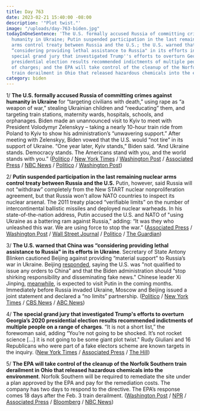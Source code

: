 ```yaml
---
title: Day 763
date: 2023-02-21 15:40:00 -08:00
description: '"Plot twist."'
image: "/uploads/day-763-biden.jpg"
todayInOneSentence: 'The U.S. formally accused Russia of committing crimes against
  humanity in Ukraine; Putin suspended participation in the last remaining nuclear
  arms control treaty between Russia and the U.S.; the U.S. warned that China was
  “considering providing lethal assistance to Russia" in its efforts in Ukraine; the
  special grand jury that investigated Trump''s efforts to overturn Georgia’s 2020
  presidential election results recommended indictments of multiple people on a range
  of charges; and the EPA will take control of the cleanup of the Norfolk Southern
  train derailment in Ohio that released hazardous chemicals into the environment. '
category: biden
---
```


1/ **The U.S. formally accused Russia of committing crimes against humanity in Ukraine** for “targeting civilians with death,” using rape as “a weapon of war,” stealing Ukrainian children and “reeducating” them, and targeting train stations, maternity wards, hospitals, schools, and orphanages. Biden made an unannounced visit to Kyiv to meet with President Volodymyr Zelenskyy – taking a nearly 10-hour train ride from Poland to Kyiv to show his administration’s “unwavering support.” After meeting with Zelenskyy, Biden vowed that the U.S. would “not tire” in its support of Ukraine. “One year later, Kyiv stands,” Biden said. “And Ukraine stands. Democracy stands. The Americans stand with you, and the world stands with you.” ([Politico](https://www.politico.eu/article/us-formal-accuse-russia-crimes-against-humanity-ukraine-kamala-harris/) / [New York Times](https://www.nytimes.com/live/2023/02/21/world/russia-biden-putin-ukraine-war) / [Washington Post](https://www.washingtonpost.com/world/2023/02/21/russia-ukraine-war-live-updates-biden-poland/) / [Associated Press](https://apnews.com/article/russia-ukraine-zelenskyy-biden-f00af220669457d5ba07127c7e57a27b) / [NBC News](https://www.nbcnews.com/politics/white-house/biden-makes-surprise-visit-ukraine-nearly-one-year-russias-invasion-rcna71116) / [Politico](https://www.politico.com/news/2023/02/21/biden-asserts-u-s-support-for-ukraine-will-not-waver-00083774) / [Washington Post](https://www.washingtonpost.com/world/2023/02/20/president-biden-kyiv-ukraine-visit-war/))

2/ **Putin suspended participation in the last remaining nuclear arms control treaty between Russia and the U.S.** Putin, however, said Russia will not “withdraw” completely from the New START nuclear nonproliferation agreement, but that Russia won't allow NATO countries to inspect its nuclear arsenal. The 2011 treaty placed “verifiable limits” on the number of intercontinental ballistic missiles and deployed nuclear warheads. In his state-of-the-nation address, Putin accused the U.S. and NATO of "using Ukraine as a battering ram against Russia," adding: “It was they who unleashed this war. We are using force to stop the war.” ([Associated Press](https://apnews.com/article/russia-us-arms-control-treaty-48e7bfc8ff41c46c1f7797a941129ab3) / [Washington Post](https://www.washingtonpost.com/world/2023/02/21/putin-speech-ukraine-state-of-nation/) / [Wall Street Journal](https://www.wsj.com/articles/putin-suspends-new-start-nuclear-arms-treaty-with-u-s-6498b44?mod=djemalertNEWS) / [Politico](https://www.politico.eu/article/russia-suspend-participation-start-nuclear-arms-treaty-vladimir-putin/) / [The Guardian](https://www.theguardian.com/world/2023/feb/21/putin-russia-halt-participation-new-start-nuclear-arms-treaty))

3/ **The U.S. warned that China was “considering providing lethal assistance to Russia" in its efforts in Ukraine**. Secretary of State Antony Blinken cautioned Beijing against providing “material support” to Russia’s war in Ukraine. Beijing [responded](https://www.nytimes.com/2023/02/20/world/asia/china-russia-us-arms.html), saying the U.S. was "not qualified to issue any orders to China” and that the Biden administration should “stop shirking responsibility and disseminating fake news." Chinese leader Xi Jinping, [meanwhile](https://www.wsj.com/articles/chinas-xi-jinping-plans-russia-visit-as-putin-wages-war-in-ukraine-e2d9c762?mod=djemalertNEWS), is expected to visit Putin in the coming months. Immediately before Russia invaded Ukraine, Moscow and Beijing issued a joint statement and declared a “no limits” partnership. ([Politico](https://www.politico.com/news/2023/02/18/blinken-china-russia-war-ukraine-00083577) / [New York Times](https://www.nytimes.com/2023/02/18/world/europe/blinken-wang-china-balloon.html) / [CBS News](https://www.cbsnews.com/news/antony-blinken-china-russia-lethal-support-ukraine-face-the-nation/) / [ABC News](https://abcnews.go.com/Politics/wireStory/us-warns-china-send-weapons-russia-ukraine-war-97323518))

4/ **The special grand jury that investigated Trump's efforts to overturn Georgia’s 2020 presidential election results recommended indictments of multiple people on a range of charges**. “It is not a short list,” the forewoman said, adding “You’re not going to be shocked. It’s not rocket science \[...\] it is not going to be some giant plot twist." Rudy Giuliani and 16 Republicans who were part of a fake electors scheme are known targets in the inquiry. ([New York Times](https://www.nytimes.com/2023/02/21/us/trump-georgia-grand-jury-indictments.html) / [Associated Press](https://apnews.com/article/politics-new-york-city-only-on-ap-donald-trump-georgia-266e28c4e47e54731b233e0f770f6729) / [The Hill](https://thehill.com/policy/national-security/3868226-georgia-grand-jury-on-trump-interference-recommended-multiple-indictments-reports/))

5/ **The EPA will take control of the cleanup of the Norfolk Southern train derailment in Ohio that released hazardous chemicals into the environment**. Norfolk Southern will be required to remediate the site under a plan approved by the EPA and pay for the remediation costs. The company has two days to respond to the directive. The EPA’s response comes 18 days after the Feb. 3 train derailment. ([Washington Post](https://www.washingtonpost.com/climate-environment/2023/02/21/epa-ohio-train-derailment-cleanup/) / [NPR](https://www.npr.org/2023/02/21/1158532207/epa-east-palestine-train-derailment) / [Associated Press](https://apnews.com/article/ohio-train-derailment-epa-61ff5fec89c452f4ff7f56b5b8b4e44e) / [Bloomberg](https://www.bloomberg.com/news/articles/2023-02-21/epa-orders-norfolk-southern-to-clean-up-ohio-derailment-site-leejas2b?sref=MIBMEEoj) / [NBC News](https://www.nbcnews.com/news/us-news/epa-orders-norfolk-southern-clean-ohio-train-derailment-site-pay-costs-rcna71598))